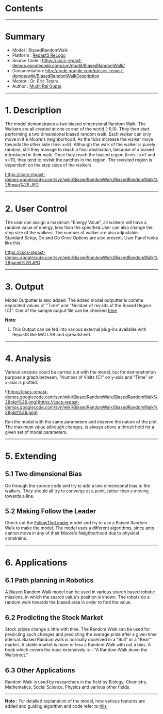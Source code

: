 # Contents #




---


# Summary #

  * Model        : BiasedRandomWalk
  * Platform     : [RepastS ReLogo](RepastSReLogo.md)
  * Source Code  : https://cscs-repast-demos.googlecode.com/svn/mudit/BiasedRandomWalk/
  * Documentation: http://code.google.com/p/cscs-repast-demos/wiki/BiasedRandomWalkDescription
  * Mentor       : Dr. Eric Tatara
  * Author       : [Mudit Raj Gupta](Mudit.md)


---


# 1. Description #

The model demonstrates a two biased dimensional Random Walk.
The Walkers are all created at one corner of the world (-9,0). They then start performing a two dimensional biased random walk. Each walker can only move in it'e Moore's neighborhood. As the ticks increase the walker move towards the other side (line: x=9). Although the walk of the walker is purely random, still they manage to reach a final destination, because of a biased introduced in their walk. Once they reach the biased region (lines : x=7 and x=11), they tend to revisit the patches in the region. The revisited region is dependent on the step sizes of the walkers.

https://cscs-repast-demos.googlecode.com/svn/wiki/BiasedRandomWalk/BiasedRandomWalk%28main%29.JPG


---


# 2. User Control #

The user can assign a maximum "Energy Value", all walkers will have a random value of energy, less than the specified.User can also change the step size of the walkers. The number of walker are also adjustable. Standard Setup, Go and Go Once Options are also present. User Panel looks like this :

https://cscs-repast-demos.googlecode.com/svn/wiki/BiasedRandomWalk/BiasedRandomWalk%28panel%29.JPG



---


# 3. Output #

Model Outputter is also added. The added model outputter is comma separated values of "Time" and "Number of revisits of the Biased Region (C)". One of the sample output file can be checked [here](https://code.google.com/p/cscs-repast-demos/source/browse/wiki/BiasedRandomWalk/ModelOutput.txt)

**Note:**

  1. This Output can be fed into various external plug-ins available with RepastS like MATLAB and spreadsheet.


---


# 4. Analysis #

Various analysis could be carried out with the model, but for demonstration purpose a graph between, "Number of Visits (C)" on y-axis and "Time" on x-axis is plotted.

![https://cscs-repast-demos.googlecode.com/svn/wiki/BiasedRandomWalk/BiasedRandomWalk%28plot%29.png](https://cscs-repast-demos.googlecode.com/svn/wiki/BiasedRandomWalk/BiasedRandomWalk%28plot%29.png)

Run the model with the same parameters and observe the nature of the plot. The maximum value although changes, is always above a thresh hold for a given set of model parameters.


---


# 5. Extending #

## 5.1 Two dimensional Bias ##

Go through the source code and try to add a two dimensional bias to the walkers. They should all try to converge at a point, rather than a moving towards a line.

## 5.2 Making Follow the Leader ##

Check out the [FollowTheLeader](FollowTheLeader.md) model and try to use a Biased Random Walk to make the model. The model uses a different algorithms, since ants cannot move in any of their Moore's Neighborhood due to physical constrains.


---


# 6. Applications #

## 6.1 Path planning in Robotics ##

A Biased Random Walk model can be used in various search based robotic missions, in which the search value's position is known. The robots do a random walk towards the biased area in order to find the value.

## 6.2 Predicting the Stock Market ##

Stock prizes change a little with time. The Random Walk can be used for predicting such changes and predicting the average prize after a given time interval. Biased Random walk is normally observed in a "Bull" or a "Bear" market. A stable market is more or less a Random Walk with out a bias. A book which covers the topic extensively is - "A Random Walk down the Wallstreet."

## 6.3 Other Applications ##

Random Walk is used by researchers in the field by Biology, Chemistry, Mathematics, Social Science, Physics and various other fields.


---


**Note :** For detailed explanation of the model, how various features are added and guiding algorithm and code refer to [this](http://code.google.com/p/cscs-repast-demos/wiki/BiasedRandomWalkDescription)